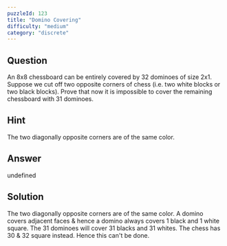 ```yaml
---
puzzleId: 123
title: "Domino Covering"
difficulty: "medium"
category: "discrete"
---
```


## Question
An 8x8 chessboard can be entirely covered by 32 dominoes of size 2x1. Suppose we cut off two opposite corners of chess (i.e. two white blocks or two black blocks). Prove that now it is impossible to cover the remaining chessboard with 31 dominoes.

## Hint
The two diagonally opposite corners are of the same color.

## Answer
undefined

## Solution
The two diagonally opposite corners are of the same color. A domino covers adjacent faces & hence a domino always covers 1 black and 1 white square. The 31 dominoes will cover 31 blacks and 31 whites. The chess has 30 & 32 square instead. Hence this can't be done.
